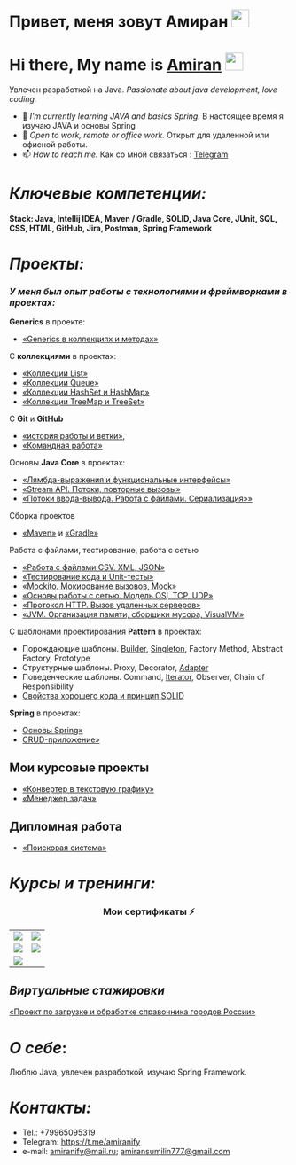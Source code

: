 # Привет, меня зовут Амиран <img src="https://github.com/blackcater/blackcater/raw/main/images/Hi.gif" height="32"/></h1>

<h1 align="">Hi there, My name is <a href="https://github.com/amiranify" target="_blank">Amiran</a> 
<img src="https://github.com/blackcater/blackcater/raw/main/images/Hi.gif" height="32"/></h1>

<!--
**amiranify/amiranify** is a ✨ _special_ ✨ repository because its `README.md` (this file) appears on your GitHub profile.

Here are some ideas to get you started:

- 🔭 I’m currently currently learning JAVA
- 🌱 I’m currently learning ...
- 👯 I’m looking to collaborate on ...
- 🤔 I’m looking for help with ...
- 💬 Ask me about ...
- 📫 How to reach me: ...
- 😄 Pronouns: ...
- ⚡ Fun fact: ...
-->
Увлечен разработкой на Java.
*Passionate about java development, love coding.*

- 🌱 *I’m currently learning JAVA and basics Spring.* В настоящее время я изучаю JAVA и основы Spring
- 🔭 *Open to work, remote or office work.* Открыт для удаленной или офисной работы.
- 📫 *How to reach me.* Как со мной связаться : [Telegram](https://t.me/amiranify)
# *Ключевые компетенции:*
<h4> Stack: Java, Intellij IDEA, Maven / Gradle, SOLID,
 Java Core, JUnit, SQL, CSS, HTML, GitHub, 
 Jira, Postman, Spring Framework  </h4>


# *Проекты:*

### *У меня был опыт работы с технологиями и фреймворками в проектах:*

**Generics** в проекте: 

- [«Generics в коллекциях и методах»](https://github.com/amiranify/GenericMagicBox)

 С **коллекциями** в проектах:

- [«Коллекции List»](https://github.com/amiranify/CollectionList)
- [«Коллекции Queue»](https://github.com/amiranify/CollectionQueue)
- [«Коллекции HashSet и HashMap»](https://github.com/amiranify/CollectionHashSet_andHashMap)
- [«Коллекции TreeMap и TreeSet»](https://github.com/amiranify/CollectionTreeMapTreeSet)

С **Git** и **GitHub**

- [«история работы и ветки»](https://github.com/amiranify/SalesManager), 
- [«Командная работа»](https://github.com/amiranify/Other)

 Основы **Java Core** в проектах:

- [«Лямбда-выражения и функциональные интерфейсы»](https://github.com/amiranify/CollectionTreeMapTreeSet/tree/lambda)
- [«Stream API. Потоки, повторные вызовы»](https://github.com/amiranify/StreamAPI)
- [«Потоки ввода-вывода. Работа с файлами. Сериализация»»](https://github.com/amiranify/Serialization/tree/serial)

 Сборка проектов 

- [«Maven»](https://github.com/amiranify/Maven) и [«Gradle»](https://github.com/amiranify/Gradle)

Работа с файлами, тестирование, работа с сетью  

- [«Работа с файлами CSV, XML, JSON»](https://github.com/amiranify/Serialization/tree/json)
- [«Тестирование кода и Unit-тесты»](https://github.com/amiranify/testHashSetHashMap/tree/main)
- [«Mockito. Мокирование вызовов, Mock»](https://github.com/amiranify/geo-service)
- [«Основы работы с сетью. Модель OSI, TCP, UDP»](https://github.com/amiranify/OSI-TCP-UDP)
- [«Протокол HTTP. Вызов удаленных серверов»](https://github.com/amiranify/HTTP_protocol)
- [«JVM. Организация памяти, сборщики мусора, VisualVM»](https://github.com/amiranify/JVM.-VisualVM)

 С шаблонами проектирования **Pattern** в проектах:
 
- Порождающие шаблоны. [Builder](https://github.com/amiranify/BuilderPattern), [Singleton](https://github.com/amiranify/Singleton), Factory Method, Abstract Factory, Prototype
- Структурные шаблоны. Proxy, Decorator, [Adapter](https://github.com/amiranify/Adapter-)
- Поведенческие шаблоны. Command, [Iterator](https://github.com/amiranify/Solid), Observer, Chain of Responsibility
- [Свойства хорошего кода и принцип SOLID](https://github.com/amiranify/Solid)

 **Spring** в проектах:
- [Основы Spring»](https://github.com/amiranify/SpringBasics)
- [CRUD-приложение»](https://github.com/amiranify/spring-boot-crud)

## Мои курсовые проекты 
- [«Конвертер в текстовую графику»](https://github.com/amiranify/java-diplom-converter)
- [«Менеджер задач»](https://github.com/amiranify/pcs-jpat-diplom)
## Дипломная работа 
- [«Поисковая система»](https://github.com/amiranify/pcs-final-diplom)

# *Курсы и тренинги:*

<h3 align="center"> Мои сертификаты ⚡ </h3>
<table>
  <tr>
   <td><img src="https://user-images.githubusercontent.com/110248739/221429910-85864784-7da5-465f-ba09-050a88222ff9.jpg"></td>
   <td><img src="https://user-images.githubusercontent.com/110248739/221430282-ad28e715-78cb-4414-85f1-91f0e38b8c3e.jpg"></td>
   </td>
   <tr>
   <td><img src="https://user-images.githubusercontent.com/110248739/223161579-d8892949-2a07-48b3-a77d-80528d2f86d2.jpg"></td>
   <td><img src="https://user-images.githubusercontent.com/110248739/223161579-d8892949-2a07-48b3-a77d-80528d2f86d2.jpg"></td>
   </td>  
   <tr>
   <td><img src="https://github.com/amiranify/amiranify/assets/110248739/da4565ed-6fce-408b-9ce3-b781e77c583e.jpg"></td>
  </td>  
</table>

<!--
**mySkillsKit/mySkillsKit** is a ✨ _special_ ✨ repository because its `README.md` (this file) appears on your GitHub profile.

Here are some ideas to get you started:

- 🔭 I’m currently working on ...
- 🌱 I’m currently learning ...
- 👯 I’m looking to collaborate on ...
- 🤔 I’m looking for help with ...
- 💬 Ask me about ...
- 📫 How to reach me: ...
- 😄 Pronouns: ...
- ⚡ Fun fact: ...
-->

## *Виртуальные стажировки*
[«Проект по загрузке и обработке справочника городов России»](https://github.com/amiranify/SberbankInternship)

# *О себе*:
Люблю Java, увлечен разработкой, изучаю Spring Framework.

# *Контакты:*
- Tel.: +79965095319
- Telegram: https://t.me/amiranify
- e-mail: amiranify@mail.ru; amiransumilin777@gmail.com
